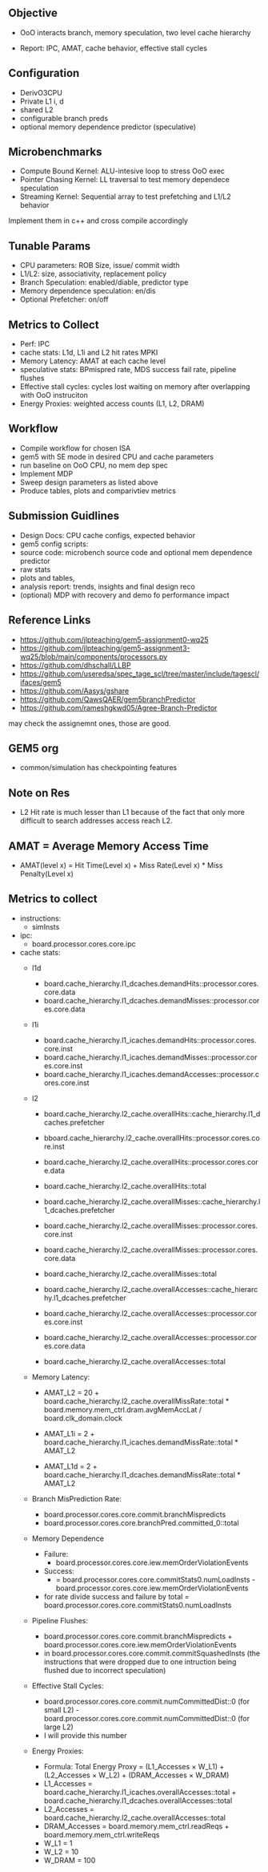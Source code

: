 ## Objective

- OoO interacts branch, memory speculation, two level cache hierarchy

- Report: IPC, AMAT, cache behavior, effective stall cycles

## Configuration

- DerivO3CPU
- Private L1 i, d
- shared L2
- configurable branch preds
- optional memory dependence predictor (speculative)

## Microbenchmarks

- Compute Bound Kernel: ALU-intesive loop to stress OoO exec
- Pointer Chasing Kernel: LL traversal to test memory dependece speculation
- Streaming Kernel: Sequential array to test prefetching and L1/L2 behavior


Implement them in c++ and cross compile accordingly

## Tunable Params

- CPU parameters: ROB Size, issue/ commit width
- L1/L2: size, associativity, replacement policy 
- Branch Speculation: enabled/diable, predictor type
- Memory dependence speculation: en/dis
- Optional Prefetcher: on/off

## Metrics to Collect

- Perf: IPC
- cache stats: L1d, L1i and L2 hit rates MPKI
- Memory Latency: AMAT at each cache level
- speculative stats: BPmispred rate, MDS success fail rate, pipeline flushes
- Effective stall cycles: cycles lost waiting on memory after overlapping with OoO instruciton
- Energy Proxies: weighted access counts (L1, L2, DRAM)

## Workflow

- Compile workflow for chosen ISA
- gem5 with SE mode in desired CPU and cache parameters
- run baseline on OoO CPU, no mem dep spec
- Implement MDP
- Sweep design parameters as listed above
- Produce tables, plots and comparivtiev metrics


## Submission Guidlines

- Design Docs: CPU cache configs, expected behavior
- gem5 config scripts: 
- source code: microbench source code and optional mem dependence predictor
- raw stats
- plots and tables,
- analysis report: trends, insights and final design reco
- (optional) MDP with recovery and demo fo performance impact

## Reference Links

- https://github.com/jlpteaching/gem5-assignment0-wq25
- https://github.com/jlpteaching/gem5-assignment3-wq25/blob/main/components/processors.py
- https://github.com/dhschall/LLBP
- https://github.com/useredsa/spec_tage_scl/tree/master/include/tagescl/ifaces/gem5
- https://github.com/Aasys/gshare
- https://github.com/QawsQAER/gem5branchPredictor
- https://github.com/rameshgkwd05/Agree-Branch-Predictor

may check the assignemnt ones, those are good.

## GEM5 org

- common/simulation has checkpointing features

## Note on Res

- L2 Hit rate is much lesser than L1 because of the fact that only more difficult to search addresses access reach L2. 

## AMAT = Average Memory Access Time

- AMAT(level x) = Hit Time(Level x) + Miss Rate(Level x) * Miss Penalty(Level x)

## Metrics to collect

- instructions:
    - simInsts
- ipc:
    - board.processor.cores.core.ipc
- cache stats:
    - l1d
        - board.cache_hierarchy.l1_dcaches.demandHits::processor.cores.core.data
        - board.cache_hierarchy.l1_dcaches.demandMisses::processor.cores.core.data
    - l1i
        - board.cache_hierarchy.l1_icaches.demandHits::processor.cores.core.inst
        - board.cache_hierarchy.l1_icaches.demandMisses::processor.cores.core.inst
        - board.cache_hierarchy.l1_icaches.demandAccesses::processor.cores.core.inst
    - l2
        - board.cache_hierarchy.l2_cache.overallHits::cache_hierarchy.l1_dcaches.prefetcher
        - bboard.cache_hierarchy.l2_cache.overallHits::processor.cores.core.inst
        - board.cache_hierarchy.l2_cache.overallHits::processor.cores.core.data
        - board.cache_hierarchy.l2_cache.overallHits::total
        - board.cache_hierarchy.l2_cache.overallMisses::cache_hierarchy.l1_dcaches.prefetcher
        - board.cache_hierarchy.l2_cache.overallMisses::processor.cores.core.inst
        - board.cache_hierarchy.l2_cache.overallMisses::processor.cores.core.data
        - board.cache_hierarchy.l2_cache.overallMisses::total

        - board.cache_hierarchy.l2_cache.overallAccesses::cache_hierarchy.l1_dcaches.prefetcher
        - board.cache_hierarchy.l2_cache.overallAccesses::processor.cores.core.inst
        - board.cache_hierarchy.l2_cache.overallAccesses::processor.cores.core.data
        - board.cache_hierarchy.l2_cache.overallAccesses::total
    - Memory Latency:
        - AMAT_L2 = 20 + board.cache_hierarchy.l2_cache.overallMissRate::total * board.memory.mem_ctrl.dram.avgMemAccLat / board.clk_domain.clock

        - AMAT_L1i = 2 + board.cache_hierarchy.l1_icaches.demandMissRate::total * AMAT_L2

        - AMAT_L1d = 2 + board.cache_hierarchy.l1_dcaches.demandMissRate::total * AMAT_L2

    - Branch MisPrediction Rate:
        - board.processor.cores.core.commit.branchMispredicts
        - board.processor.cores.core.branchPred.committed_0::total

    - Memory Dependence
        - Failure:
            - board.processor.cores.core.iew.memOrderViolationEvents
        - Success:
            - = board.processor.cores.core.commitStats0.numLoadInsts - board.processor.cores.core.iew.memOrderViolationEvents
        - for rate divide success and failure by total = board.processor.cores.core.commitStats0.numLoadInsts

    - Pipeline Flushes:
        - board.processor.cores.core.commit.branchMispredicts + board.processor.cores.core.iew.memOrderViolationEvents
        - in board.processor.cores.core.commit.commitSquashedInsts (the instructions that were dropped due to one intruction being flushed due to incorrect speculation)
    
    - Effective Stall Cycles:
        - board.processor.cores.core.commit.numCommittedDist::0 (for small L2) - board.processor.cores.core.commit.numCommittedDist::0 (for large L2)
        - I will provide this number
    
    - Energy Proxies:
        - Formula: Total Energy Proxy = (L1_Accesses × W_L1) + (L2_Accesses × W_L2) + (DRAM_Accesses × W_DRAM)
        - L1_Accesses = board.cache_hierarchy.l1_icaches.overallAccesses::total + board.cache_hierarchy.l1_dcaches.overallAccesses::total
        - L2_Accesses = board.cache_hierarchy.l2_cache.overallAccesses::total
        - DRAM_Accesses = board.memory.mem_ctrl.readReqs + board.memory.mem_ctrl.writeReqs
        - W_L1 = 1
        - W_L2 = 10
        - W_DRAM = 100